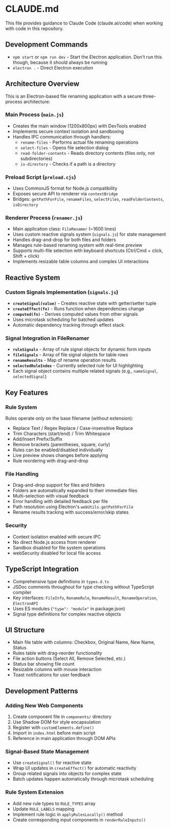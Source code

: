 # CLAUDE.md

This file provides guidance to Claude Code (claude.ai/code) when working with code in this repository.

## Development Commands

- `npm start` or `npm run dev` - Start the Electron application. Don't run this though, because it should always be running
- `electron .` - Direct Electron execution

## Architecture Overview

This is an Electron-based file renaming application with a secure three-process architecture:

### Main Process (`main.js`)

- Creates the main window (1200x800px) with DevTools enabled
- Implements secure context isolation and sandboxing
- Handles IPC communication through handlers:
  - `rename-files` - Performs actual file renaming operations
  - `select-files` - Opens file selection dialog
  - `read-folder-contents` - Reads directory contents (files only, not subdirectories)
  - `is-directory` - Checks if a path is a directory

### Preload Script (`preload.cjs`)

- Uses CommonJS format for Node.js compatibility
- Exposes secure API to renderer via `contextBridge`
- Bridges: `getPathForFile`, `renameFiles`, `selectFiles`, `readFolderContents`, `isDirectory`

### Renderer Process (`renamer.js`)

- Main application class: `FileRenamer` (~1600 lines)
- Uses custom reactive signals system (`signals.js`) for state management
- Handles drag-and-drop for both files and folders
- Manages rule-based renaming system with real-time preview
- Supports multi-file selection with keyboard shortcuts (Ctrl/Cmd + click, Shift + click)
- Implements resizable table columns and complex UI interactions

## Reactive System

### Custom Signals Implementation (`signals.js`)

- **`createSignal(value)`** - Creates reactive state with getter/setter tuple
- **`createEffect(fn)`** - Runs function when dependencies change
- **`computed(fn)`** - Derives computed values from other signals
- Uses microtask scheduling for batched updates
- Automatic dependency tracking through effect stack

### Signal Integration in FileRenamer

- **`ruleSignals`** - Array of rule signal objects for dynamic form inputs
- **`fileSignals`** - Array of file signal objects for table rows
- **`renameResults`** - Map of rename operation results
- **`selectedRuleIndex`** - Currently selected rule for UI highlighting
- Each signal object contains multiple related signals (e.g., `nameSignal`, `selectedSignal`)

## Key Features

### Rule System

Rules operate only on the base filename (without extension):

- Replace Text / Regex Replace / Case-insensitive Replace
- Trim Characters (start/end) / Trim Whitespace
- Add/Insert Prefix/Suffix
- Remove brackets (parentheses, square, curly)
- Rules can be enabled/disabled individually
- Live preview shows changes before applying
- Rule reordering with drag-and-drop

### File Handling

- Drag-and-drop support for files and folders
- Folders are automatically expanded to their immediate files
- Multi-selection with visual feedback
- Error handling with detailed feedback per file
- Path resolution using Electron's `webUtils.getPathForFile`
- Rename results tracking with success/error/skip states

### Security

- Context isolation enabled with secure IPC
- No direct Node.js access from renderer
- Sandbox disabled for file system operations
- webSecurity disabled for local file access

## TypeScript Integration

- Comprehensive type definitions in `types.d.ts`
- JSDoc comments throughout for type checking without TypeScript compiler
- Key interfaces: `FileInfo`, `RenameRule`, `RenameResult`, `RenameOperation`, `ElectronAPI`
- Uses ES modules (`"type": "module"` in package.json)
- Signal type definitions for complex reactive objects

## UI Structure

- Main file table with columns: Checkbox, Original Name, New Name, Status
- Rules table with drag-reorder functionality
- File action buttons (Select All, Remove Selected, etc.)
- Status bar showing file count
- Resizable columns with mouse interaction
- Toast notifications for user feedback

## Development Patterns

### Adding New Web Components

1. Create component file in `components/` directory
2. Use Shadow DOM for style encapsulation
3. Register with `customElements.define()`
4. Import in `index.html` before main script
5. Reference in main application through DOM APIs

### Signal-Based State Management

- Use `createSignal()` for reactive state
- Wrap UI updates in `createEffect()` for automatic reactivity
- Group related signals into objects for complex state
- Batch updates happen automatically through microtask scheduling

### Rule System Extension

- Add new rule types to `RULE_TYPES` array
- Update `RULE_LABELS` mapping
- Implement rule logic in `applyRulesLocally()` method
- Create corresponding input components in `renderRuleInputs()`
